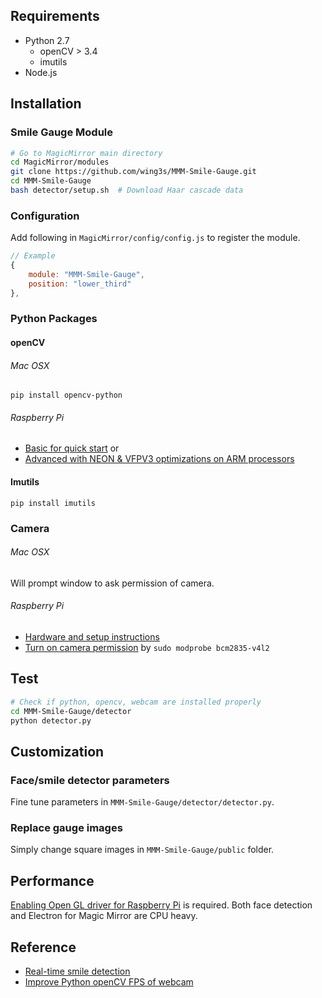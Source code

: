 

## Requirements
- Python 2.7
  - openCV > 3.4
  - imutils
- Node.js

## Installation
### Smile Gauge Module
```bash
# Go to MagicMirror main directory
cd MagicMirror/modules
git clone https://github.com/wing3s/MMM-Smile-Gauge.git
cd MMM-Smile-Gauge
bash detector/setup.sh  # Download Haar cascade data
```
### Configuration
Add following in `MagicMirror/config/config.js` to register the module.
```javascript
// Example
{
    module: "MMM-Smile-Gauge",
    position: "lower_third"
},
```


### Python Packages
#### openCV
###### Mac OSX
```pip install opencv-python```
###### Raspberry Pi
- [Basic for quick start](https://www.pyimagesearch.com/2017/09/04/raspbian-stretch-install-opencv-3-python-on-your-raspberry-pi)
or
- [Advanced with NEON & VFPV3 optimizations on ARM processors](https://www.pyimagesearch.com/2017/10/09/optimizing-opencv-on-the-raspberry-pi)

#### Imutils
```pip install imutils```

### Camera
###### Mac OSX
Will prompt window to ask permission of camera.
###### Raspberry Pi
- [Hardware and setup instructions](https://thepihut.com/blogs/raspberry-pi-tutorials/16021420-how-to-install-use-the-raspberry-pi-camera)
- [Turn on camera permission](https://stackoverflow.com/questions/51645531/error-displaying-video-stream-using-opencv-on-raspberry-pi) by `sudo modprobe bcm2835-v4l2`


## Test
```bash
# Check if python, opencv, webcam are installed properly
cd MMM-Smile-Gauge/detector
python detector.py
```

## Customization
### Face/smile detector parameters
  Fine tune parameters in `MMM-Smile-Gauge/detector/detector.py`.
### Replace gauge images
  Simply change square images in `MMM-Smile-Gauge/public` folder.

## Performance
[Enabling Open GL driver for Raspberry Pi](https://github.com/MichMich/MagicMirror/wiki/Configuring-the-Raspberry-Pi) is required. Both face detection and Electron for Magic Mirror are CPU heavy.

## Reference
- [Real-time smile detection](http://pushbuttons.io/blog/2015/4/27/smile-detection-in-python-opencv)
- [Improve Python openCV FPS of webcam](https://www.pyimagesearch.com/2015/12/21/increasing-webcam-fps-with-python-and-opencv/)
